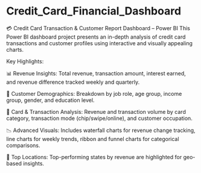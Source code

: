 # Credit_Card_Financial_Dashboard
💳 Credit Card Transaction & Customer Report Dashboard – Power BI
This Power BI dashboard project presents an in-depth analysis of credit card transactions and customer profiles using interactive and visually appealing charts.

Key Highlights:

📊 Revenue Insights: Total revenue, transaction amount, interest earned, and revenue difference tracked weekly and quarterly.

👥 Customer Demographics: Breakdown by job role, age group, income group, gender, and education level.

💼 Card & Transaction Analysis: Revenue and transaction volume by card category, transaction mode (chip/swipe/online), and customer occupation.

📉 Advanced Visuals: Includes waterfall charts for revenue change tracking, line charts for weekly trends, ribbon and funnel charts for categorical comparisons.

📌 Top Locations: Top-performing states by revenue are highlighted for geo-based insights.
